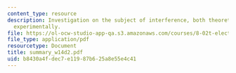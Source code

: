 ```yaml
---
content_type: resource
description: Investigation on the subject of interference, both theoretically and
  experimentally.
file: https://ol-ocw-studio-app-qa.s3.amazonaws.com/courses/8-02t-electricity-and-magnetism-spring-2005/b8430a4fdec7e11987b625a8e55e4c41_summary_w14d2.pdf
file_type: application/pdf
resourcetype: Document
title: summary_w14d2.pdf
uid: b8430a4f-dec7-e119-87b6-25a8e55e4c41
---
```

